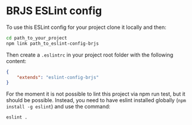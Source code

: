 # BRJS ESLint config
To use this ESLint config for your project clone it locally and then:

```bash
cd path_to_your_project
npm link path_to_eslint-config-brjs
```

Then create a `.eslintrc` in your project root folder with the following content:

```json
{
	"extends": "eslint-config-brjs"
}
```

For the moment it is not possible to lint this project via npm run test, but it should be possible. Instead, you need to have eslint installed globally (`npm install -g eslint`) and use the command:

```bash
eslint .
```
